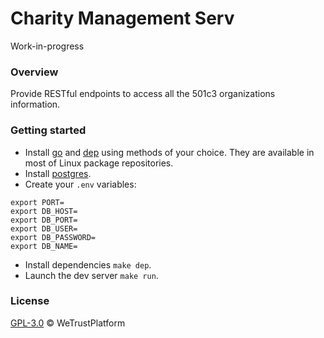 # Charity Management Serv
Work-in-progress


### Overview
Provide RESTful endpoints to access all the 501c3 organizations information.


### Getting started
- Install [go](https://golang.org/) and [dep](https://golang.github.io/dep/docs/installation.html) using methods of your choice.  They are available in most of Linux package repositories.
- Install [postgres](https://www.postgresql.org/download/).
- Create your `.env` variables:
```
export PORT=
export DB_HOST=
export DB_PORT=
export DB_USER=
export DB_PASSWORD=
export DB_NAME=
```
- Install dependencies `make dep`.
- Launch the dev server `make run`.


### License
[GPL-3.0](https://www.gnu.org/licenses/gpl-3.0.txt) &copy; WeTrustPlatform
